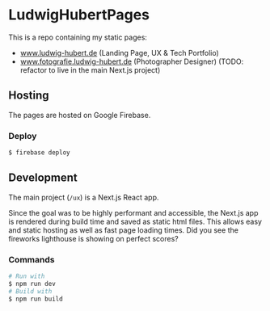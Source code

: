 # LudwigHubertPages

This is a repo containing my static pages:

- www.ludwig-hubert.de (Landing Page, UX & Tech Portfolio)
- www.fotografie.ludwig-hubert.de (Photographer Designer) (TODO: refactor to live in the main Next.js project)

## Hosting

The pages are hosted on Google Firebase.

### Deploy

```bash
$ firebase deploy
```

## Development

The main project (`/ux`) is a Next.js React app.

Since the goal was to be highly performant and accessible, the Next.js app is rendered during build time and saved as static html files. This allows easy and static hosting as well as fast page loading times.
Did you see the fireworks lighthouse is showing on perfect scores?

### Commands

```bash
# Run with
$ npm run dev
# Build with
$ npm run build
```
